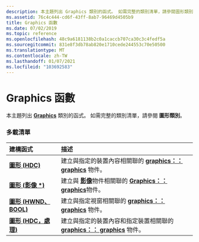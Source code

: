 ```yaml
---
description: 本主題列出 Graphics 類別的函式。 如需完整的類別清單，請參閱圖形類別。
ms.assetid: 76c4c444-cd6f-43ff-8ab7-96469d4505b9
title: Graphics 函數
ms.date: 07/02/2019
ms.topic: reference
ms.openlocfilehash: 48c9a6181138b2c0a1caccb707ca30c3c4fedf5a
ms.sourcegitcommit: 831e8f3db78ab820e1710cede244553c70e50500
ms.translationtype: MT
ms.contentlocale: zh-TW
ms.lasthandoff: 01/07/2021
ms.locfileid: "103692583"
---
```

# <a name="graphicsgraphics-constructors"></a>Graphics 函數

本主題列出 [**Graphics**](/windows/win32/api/gdiplusgraphics/nl-gdiplusgraphics-graphics) 類別的函式。 如需完整的類別清單，請參閱 **圖形類別**。

### <a name="overload-list"></a>多載清單



| 建構函式                                                                   | 描述                                                                                                                                                                        |
|:------------------------------------------------------------------------------|:-----------------------------------------------------------------------------------------------------------------------------------------------------------------------------------|
| [**圖形 (HDC)**](/previous-versions//ms536160(v=vs.85))                | 建立與指定的裝置內容相關聯的 [**graphics：： graphics**](/previous-versions//ms536160(v=vs.85)) 物件。<br/>                                |
| [**圖形 (影像 \*)**](/windows/win32/api/gdiplusgraphics/nf-gdiplusgraphics-graphics-graphics(inimage))          | 建立與 [**影像**](/windows/win32/api/gdiplusheaders/nl-gdiplusheaders-image)物件相關聯的 [**Graphics：： graphics**](/windows/win32/api/gdiplusgraphics/nf-gdiplusgraphics-graphics-graphics(inimage))物件。<br/>   |
| [**圖形 (HWND、BOOL)**](/windows/win32/api/gdiplusgraphics/nf-gdiplusgraphics-graphics-graphics(inhwnd_inbool))     | 建立與指定視窗相關聯的 [**graphics：： graphics**](/windows/win32/api/gdiplusgraphics/nf-gdiplusgraphics-graphics-graphics(inhwnd_inbool)) 物件。<br/>                                   |
| [**圖形 (HDC，處理)**](/windows/win32/api/gdiplusgraphics/nf-gdiplusgraphics-graphics-graphics(inhdc_inhandle)) | 建立與指定的裝置內容和指定裝置相關聯的 [**graphics：： graphics**](/windows/win32/api/gdiplusgraphics/nf-gdiplusgraphics-graphics-graphics(inhdc_inhandle)) 物件。<br/> |



 

 
